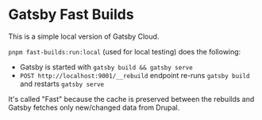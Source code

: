 # Gatsby Fast Builds

This is a simple local version of Gatsby Cloud.

`pnpm fast-builds:run:local` (used for local testing) does the following:

- Gatsby is started with `gatsby build && gatsby serve`
- `POST http://localhost:9001/__rebuild` endpoint re-runs `gatsby build` and
  restarts `gatsby serve`

It's called "Fast" because the cache is preserved between the rebuilds and
Gatsby fetches only new/changed data from Drupal.

